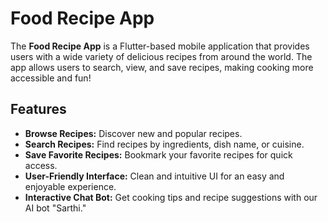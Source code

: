 # Food Recipe App

The **Food Recipe App** is a Flutter-based mobile application that provides users with a wide variety of delicious recipes from around the world. The app allows users to search, view, and save recipes, making cooking more accessible and fun!

## Features

- **Browse Recipes:** Discover new and popular recipes.
- **Search Recipes:** Find recipes by ingredients, dish name, or cuisine.
- **Save Favorite Recipes:** Bookmark your favorite recipes for quick access.
- **User-Friendly Interface:** Clean and intuitive UI for an easy and enjoyable experience.
- **Interactive Chat Bot:** Get cooking tips and recipe suggestions with our AI bot "Sarthi."
